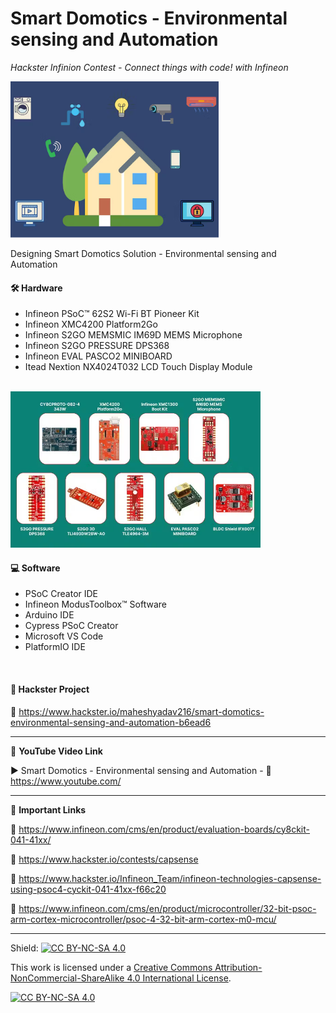 # Smart Domotics - Environmental sensing and Automation
*Hackster Infinion Contest - Connect things with code! with Infineon*  
  
<img src="Images/connthings.JPG" height="250" >
  

Designing Smart Domotics Solution - Environmental sensing and Automation  


#### 🛠 Hardware  
- Infineon PSoC™ 62S2 Wi-Fi BT Pioneer Kit  
- Infineon XMC4200 Platform2Go  
- Infineon S2GO MEMSMIC IM69D MEMS Microphone  
- Infineon S2GO PRESSURE DPS368  
- Infineon EVAL PASCO2 MINIBOARD  
- Itead Nextion NX4024T032 LCD Touch Display Module  

</br>

<img src="Images/kiit.JPG" height="250" >  

#### 💻 Software  
- PSoC Creator IDE  
- Infineon ModusToolbox™ Software  
- Arduino IDE  
- Cypress PSoC Creator  
- Microsoft VS Code  
- PlatformIO IDE  
  
</br>

#### 📜 Hackster Project  
🔗 https://www.hackster.io/maheshyadav216/smart-domotics-environmental-sensing-and-automation-b6ead6  

------------------------------------------------------------------------------------------------------

📕 **YouTube Video Link**  

▶️ Smart Domotics - Environmental sensing and Automation - 🔗 https://www.youtube.com/ 

-------------------------------------------------------------------------------------------------------
📒 **Important Links**  
 
🔗 https://www.infineon.com/cms/en/product/evaluation-boards/cy8ckit-041-41xx/  

🔗 https://www.hackster.io/contests/capsense  

🔗 https://www.hackster.io/Infineon_Team/infineon-technologies-capsense-using-psoc4-cyckit-041-41xx-f66c20  

🔗 https://www.infineon.com/cms/en/product/microcontroller/32-bit-psoc-arm-cortex-microcontroller/psoc-4-32-bit-arm-cortex-m0-mcu/  

------------------------------------------------------------------------------------------  

Shield: [![CC BY-NC-SA 4.0][cc-by-nc-sa-shield]][cc-by-nc-sa]

This work is licensed under a
[Creative Commons Attribution-NonCommercial-ShareAlike 4.0 International License][cc-by-nc-sa].

[![CC BY-NC-SA 4.0][cc-by-nc-sa-image]][cc-by-nc-sa]

[cc-by-nc-sa]: http://creativecommons.org/licenses/by-nc-sa/4.0/
[cc-by-nc-sa-image]: https://licensebuttons.net/l/by-nc-sa/4.0/88x31.png
[cc-by-nc-sa-shield]: https://img.shields.io/badge/License-CC%20BY--NC--SA%204.0-lightgrey.svg

